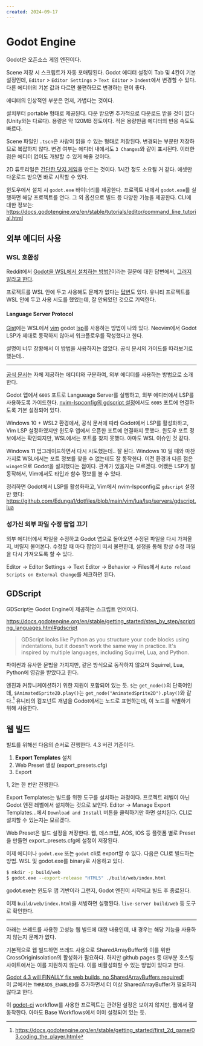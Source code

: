 ```yaml
---
created: 2024-09-17
---
```

# Godot Engine

Godot은 오픈소스 게임 엔진이다.

Scene 저장 시 스크립트가 자동 포매팅된다.
Godot 에디터 설정이 Tab 및 4칸이 기본 설정인데,
`Editor` > `Editor Settings` > `Text Editor` > `Indent`에서 변경할 수 있다.
다른 에디터의 기본 값과 다르면 불편하므로 변경하는 편이 좋다.

에디터의 인상적인 부분은 먼저, 가볍다는 것이다.

설치부터 portable 형태로 제공된다. 다운 받으면 추가적으로 다운로드 받을 것이 없다(Unity와는 다르다).
용량은 약 120MB 정도이다. 적은 용량만큼 에디터의 반응 속도도 빠르다.

Scene 파일인 `.tscn`은 사람이 읽을 수 있는 형태로 저장된다.
변경되는 부분만 저장하므로 복잡하지 않다.
변경 여부는 에디터 내에서도 `3 Changes`와 같이 표시된다.
이러한 점은 에디터 없이도 개발할 수 있게 해줄 것이다.

2D 튜토리얼은 [간단한 닷지 게임](https://docs.godotengine.org/en/stable/getting_started/first_2d_game/index.html)을 만드는 것이다.
1시간 정도 소요될 거 같다. 에셋만 다운로드 받으면 바로 시작할 수 있다.

윈도우에서 설치 시 `godot.exe` 바이너리를 제공한다.
프로젝트 내에서 `godot.exe`를 실행하면 해당 프로젝트를 연다.
그 외 옵션으로 빌드 등 다양한 기능을 제공한다.
CLI에 대한 정보는: https://docs.godotengine.org/en/stable/tutorials/editor/command_line_tutorial.html

## 외부 에디터 사용

### WSL 호환성

Reddit에서 [Godot을 WSL에서 설치하는 방법?](https://www.reddit.com/r/godot/comments/1cph9n7/how_to_install_godot_on_wsl2/)이라는
질문에 대한 답변에서, [그러지 말라고 한다](https://www.reddit.com/r/godot/comments/1cph9n7/comment/l3knvb3/).

프로젝트를 WSL 안에 두고 사용해도 문제가 없다는 [답변](https://www.reddit.com/r/godot/comments/1cph9n7/comment/limqgpv/)도 있다.
유니티 프로젝트를 WSL 안에 두고 사용 시도를 했었는데, 잘 안되었던 것으로 기억한다.

#### Language Server Protocol

[Gist](https://gist.github.com/lucasecdb/2baf6d328a10d7fea9ec085d868923a0)에는
WSL에서 [vim](/docs/wiki/vim.md) godot [lsp](/docs/wiki/language-server-protocol.md)를 사용하는 방법이 나와 있다.
Neovim에서 Godot LSP가 제대로 동작하지 않아서 워크플로우를 작성했다고 한다.

설명이 너무 장황해서 이 방법을 사용하지는 않았다.
공식 문서의 가이드를 따라보기로 했는데..

---

[공식 문서](https://docs.godotengine.org/en/stable/tutorials/editor/external_editor.html)는 자체 제공하는 에디터와 구분하여,
외부 에디터를 사용하는 방법으로 소개한다.

Godot 앱에서 `6005` 포트로 Langueage Server를 실행하고, 외부 에디터에서 LSP를 사용하도록 가이드한다.
[nvim-lspconfig의 gdscript 설정](https://github.com/neovim/nvim-lspconfig/blob/16666f1bc40f69ce05eb1883fd8c0d076284d8a5/lua/lspconfig/configs/gdscript.lua)에서도 `6005` 포트에 연결하도록 기본 설정되어 있다.

Windows 10 + WSL2 환경에서, 공식 문서에 따라 Godot에서 LSP를 활성화하고, Vim LSP 설정하였지만 윈도우 앱에서 오픈한 포트에 연결하지 못했다.
윈도우 포트 정보에서는 확인되지만, WSL에서는 포트를 찾지 못했다. 아마도 WSL 이슈인 것 같다.

Windows 11 업그레이드하면서 다시 시도했는데.. 잘 된다.
Windows 10 일 때와 마찬가지로 WSL에서는 포트 정보를 찾을 수 없는데도 잘 동작한다.
이전 환경과 다른 점은 `winget`으로 Godot을 설치했다는 점이다. 관계가 있을지는 모르겠다.
어쨌든 LSP가 잘 동작해서, Vim에서도 타입과 함수 정보를 볼 수 있다.

정리하면 Godot에서 LSP를 활성화하고, Vim에서 nvim-lspconfig로 `gdscript` 설정만 했다:\
https://github.com/Edunga1/dotfiles/blob/main/vim/lua/lsp/servers/gdscript.lua

### 성가신 외부 파일 수정 팝업 끄기

외부 에디터에서 파일을 수정하고 Godot 앱으로 돌아오면 수정된 파일을 다시 가져올 지, 버릴지 물어본다.
수정할 때 마다 팝업이 떠서 불편한데, 설정을 통해 항상 수정 파일을 다시 가져오도록 할 수 있다.

Editor -> Editor Settings -> Text Editor -> Behavior -> Files에서 `Auto reload Scripts on External Change`를 체크하면 된다.

## GDScript

GDScript는 Godot Engine이 제공하는 스크립트 언어이다.

https://docs.godotengine.org/en/stable/getting_started/step_by_step/scripting_languages.html#gdscript

> GDScript looks like Python as you structure your code blocks using indentations, but it doesn't work the same way in practice. It's inspired by multiple languages, including Squirrel, Lua, and Python.

파이썬과 유사한 문법을 가지지만, 같은 방식으로 동작하지 않으며 Squirrel, Lua, Python에 영감을 받았다고 한다.

엔진과 커뮤니케이션하기 위한 지원이 포함되어 있는 듯.
`$`는 `get_node()`의 단축어인데, `$AnimatedSprite2D.play()`는 `get_node("AnimatedSprite2D").play()`와 같다.[^1]
유니티의 컴포넌트 개념을 Godot에서는 노드로 표현하는데, 이 노드를 식별하기 위해 사용한다.

[^1]: https://docs.godotengine.org/en/stable/getting_started/first_2d_game/03.coding_the_player.html

## 웹 빌드

빌드를 위해선 다음의 순서로 진행한다. 4.3 버전 기준이다.

1. **Export Templates** 설치
2. Web Preset 생성 (export_presets.cfg)
3. Export

1, 2는 한 번만 진행한다.

Export Templates는 빌드를 위한 도구를 설치하는 과정이다.
프로젝트 레벨이 아닌 Godot 엔진 레벨에서 설치하는 것으로 보인다.
Editor -> Manage Export Templates...에서 `Download and Install` 버튼을 클릭하기만 하면 설치된다.
CLI로 설치할 수 있는지는 모르겠다.

Web Preset은 빌드 설정을 저장한다.
웹, 데스크탑, AOS, IOS 등 플랫폼 별로 Preset을 만들면 export_presets.cfg에 설정이 저장된다.

이제 에디터나 `godot.exe` 또는 `godot` cli로 export할 수 있다.
다음은 CLI로 빌드하는 방법. WSL 및 godot.exe를 binary로 사용하고 있다.

```bash
$ mkdir -p build/web
$ godot.exe --export-release "HTML5" ./build/web/index.html
```

godot.exe는 윈도우 앱 기반이라 그런지, Godot 엔진이 시작되고 빌드 후 종료된다.

이제 `build/web/index.html`을 서빙하면 실행된다.
`live-server build/web` 등 도구로 확인한다.

---

아래는 쓰레드를 사용한 고성능 웹 빌드에 대한 내용인데, 내 경우는 해당 기능을 사용하지 않는지 문제가 없다.

기본적으로 웹 빌드하면 쓰레드 사용으로 SharedArrayBuffer와 이를 위한 CrossOriginIsolation의 활성화가 필요하다.
하지만 github pages 등 대부분 호스팅 사이트에서는 이를 지원하지 않는다.
이를 비활성화할 수 있는 방법이 있다고 한다.

[Godot 4.3 will FINALLY fix web builds, no SharedArrayBuffers required!](https://forum.godotengine.org/t/godot-4-3-will-finally-fix-web-builds-no-sharedarraybuffers-required/38885)\
이 글에서는 `THREADS_ENABLED`를 추가하면서 더 이상 SharedArrayBuffer가 필요하지 않다고 한다.

이 [godot-ci](https://github.com/yet-another-lucas/plumbing-adventure/blob/main/.github/workflows/ci.yml) workflow를 사용한 프로젝트는 관련된 설정은 보이지 않지만, 웹에서 잘 동작한다.
아마도 Base Workflows에서 이미 설정되어 있는 듯.
